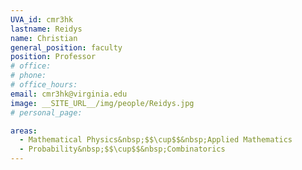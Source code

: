 ```yaml
---
UVA_id: cmr3hk
lastname: Reidys
name: Christian
general_position: faculty
position: Professor
# office: 
# phone: 
# office_hours: 
email: cmr3hk@virginia.edu
image: __SITE_URL__/img/people/Reidys.jpg
# personal_page: 

areas:
  - Mathematical Physics&nbsp;$$\cup$$&nbsp;Applied Mathematics
  - Probability&nbsp;$$\cup$$&nbsp;Combinatorics
---
```

